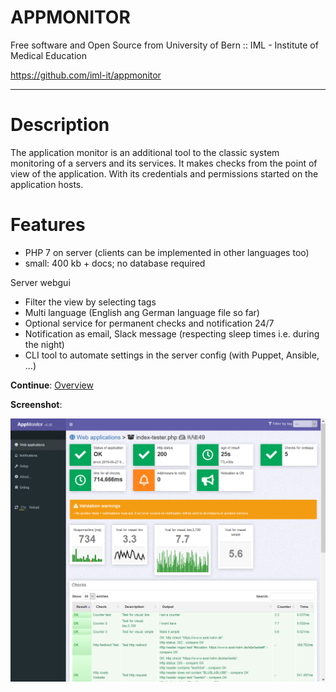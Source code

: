 
# APPMONITOR #

Free software and Open Source from University of Bern :: IML - Institute of Medical Education

https://github.com/iml-it/appmonitor

- - -

# Description #

The application monitor is an additional tool to the classic system monitoring of a servers and its services. It makes checks from the point of view of the application. With its credentials and permissions started on the application hosts.


# Features #

- PHP 7 on server (clients can be implemented in other languages too)
- small: 400 kb + docs; no database required


Server webgui
- Filter the view by selecting tags
- Multi language (English ang German language file so far)
- Optional service for permanent checks and notification 24/7
- Notification as email, Slack message (respecting sleep times i.e. during the night)
- CLI tool to automate settings in the server config (with Puppet, Ansible, ...)

**Continue**: [Overview](docs/readme.md)


**Screenshot**:

![Client](docs/images/screenshot-view-client.png "Client view in monitor web gui")